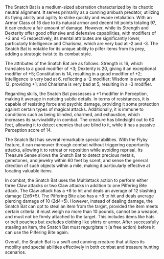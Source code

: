 The Snatch Bat is a medium-sized aberration characterized by its chaotic neutral alignment. It serves primarily as a cunning ambush predator, utilizing its flying ability and agility to strike quickly and evade retaliation. With an Armor Class of 16 due to its natural armor and decent hit points totaling 97, it can endure a fair amount of damage. However, while its Strength and Dexterity offer good offensive and defensive capabilities, with modifiers of +3 and +5 respectively, its mental attributes are significantly lower, particularly Intelligence and Charisma, which are very bad at -2 and -3. The Snatch Bat is notable for its unique ability to pilfer items from its prey, adding a strategic twist to its combat style.

The attributes of the Snatch Bat are as follows: Strength is 16, which translates to a good modifier of +3; Dexterity is 20, giving it an exceptional modifier of +5; Constitution is 14, resulting in a good modifier of +2; Intelligence is very bad at 6, reflecting a -2 modifier; Wisdom is average at 12, providing +1; and Charisma is very bad at 5, resulting in a -3 modifier. 

Regarding skills, the Snatch Bat possesses a +1 modifier in Perception, making it average in noticing subtle details. In terms of resistances, it is capable of resisting force and psychic damage, providing it some protection against certain types of magical attacks. Additionally, it is immune to conditions such as being blinded, charmed, and exhaustion, which increases its survivability in combat. The creature has blindsight out to 60 feet, allowing it to detect enemies that are blind to it, while it has a passive Perception score of 14.

The Snatch Bat has several remarkable special abilities. With the Flyby feature, it can maneuver through combat without triggering opportunity attacks, allowing it to retreat or reposition while avoiding reprisal. Its Treasure Sense allows the Snatch Bat to detect precious metals, gemstones, and jewelry within 60 feet by scent, and sense the general direction of such objects within a mile, making it particularly effective at locating valuable items.

In combat, the Snatch Bat uses the Multiattack action to perform either three Claw attacks or two Claw attacks in addition to one Pilfering Bite attack. The Claw attack has a +8 to hit and deals an average of 12 slashing damage (2d6+5). The Pilfering Bite also has a +8 to hit and deals average piercing damage of 10 (2d4+5). However, instead of dealing damage, the Snatch Bat can opt to steal an item from the target, provided the item meets certain criteria: it must weigh no more than 10 pounds, cannot be a weapon, and must not be firmly attached to the target. This includes items like hats or belt pouches but excludes clothing like shirts or armor. After successfully stealing an item, the Snatch Bat must regurgitate it (a free action) before it can use the Pilfering Bite again. 

Overall, the Snatch Bat is a swift and cunning creature that utilizes its mobility and special abilities effectively in both combat and treasure hunting scenarios.